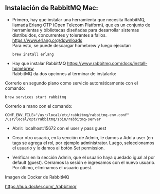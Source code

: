 ## Instalación de RabbitMQ Mac:

* Primero, hay que instalar una herramienta que necesita RabbitMQ, llamada Erlang OTP (Open Telecom Platform), que es un conjunto de herramientas y bibliotecas diseñadas para desarrollar sistemas distribuidos, concurrentes y tolerantes a fallos.
https://www.erlang.org/downloads <br>
Para esto, se puede descargar homebrew y luego ejecutar: 


  ```
  brew install erlang
  ```
 
* Hay que instalar RabbitMQ
https://www.rabbitmq.com/docs/install-homebrew <br>
RabbitMQ da dos opciones al terminar de instalarlo:<br>

Correrlo en segundo plano como servicio automáticamente con el comando:


  ```
  brew services start rabbitmq
  ```

Correrlo a mano con el comando:

  ```
CONF_ENV_FILE="/usr/local/etc/rabbitmq/rabbitmq-env.conf" /usr/local/opt/rabbitmq/sbin/rabbitmq-server
  ```
* Abrir: localhost:15672 con el user y pass guest

* Crear otro usuario, en la sección de Admin, le damos a Add a user (en tags se agrega el rol, por ejemplo administrator.
Luego, seleccionamos el usuario y le damos al botón Set permission. 

* Verificar en la sección Admin, que el usuario haya quedado igual al por default (guest). Cerramos la sesión e ingresamos con el nuevo usuario.
Por último, eliminamos el usuario guest.

Imagen de Docker de RabbitMQ

https://hub.docker.com/_/rabbitmq/ 
